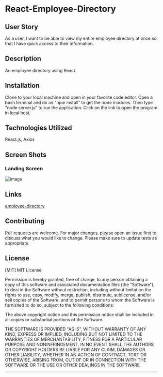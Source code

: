 # React-Employee-Directory

## User Story
As a user, I want to be able to view my entire employee directory at once so that I have quick access to their information.

## Description
An employee directory using React.

## Installation
Clone to your local machine and open in your favorite code editor.  Open a bash terminal and do an "npm install" to get the node modules.  Then type "node server.js" to run the application.  Click on the link to open the program in local host.  

## Technologies Utilized
React.js, Axios

## Screen Shots
### Landing Screen
![image](./public/img/workout.PNG)

## Links
[employee-directory](https://github.com/aagrosse/React-Employee-Directory)

## Contributing
Pull requests are welcome. For major changes, please open an issue first to discuss what you would like to change.
Please make sure to update tests as appropriate.

## License
[MIT]
MIT License

Permission is hereby granted, free of charge, to any person obtaining a copy
of this software and associated documentation files (the "Software"), to deal
in the Software without restriction, including without limitation the rights
to use, copy, modify, merge, publish, distribute, sublicense, and/or sell
copies of the Software, and to permit persons to whom the Software is
furnished to do so, subject to the following conditions:

The above copyright notice and this permission notice shall be included in all
copies or substantial portions of the Software.

THE SOFTWARE IS PROVIDED "AS IS", WITHOUT WARRANTY OF ANY KIND, EXPRESS OR
IMPLIED, INCLUDING BUT NOT LIMITED TO THE WARRANTIES OF MERCHANTABILITY,
FITNESS FOR A PARTICULAR PURPOSE AND NONINFRINGEMENT. IN NO EVENT SHALL THE
AUTHORS OR COPYRIGHT HOLDERS BE LIABLE FOR ANY CLAIM, DAMAGES OR OTHER
LIABILITY, WHETHER IN AN ACTION OF CONTRACT, TORT OR OTHERWISE, ARISING FROM,
OUT OF OR IN CONNECTION WITH THE SOFTWARE OR THE USE OR OTHER DEALINGS IN THE
SOFTWARE.

- - - - -

